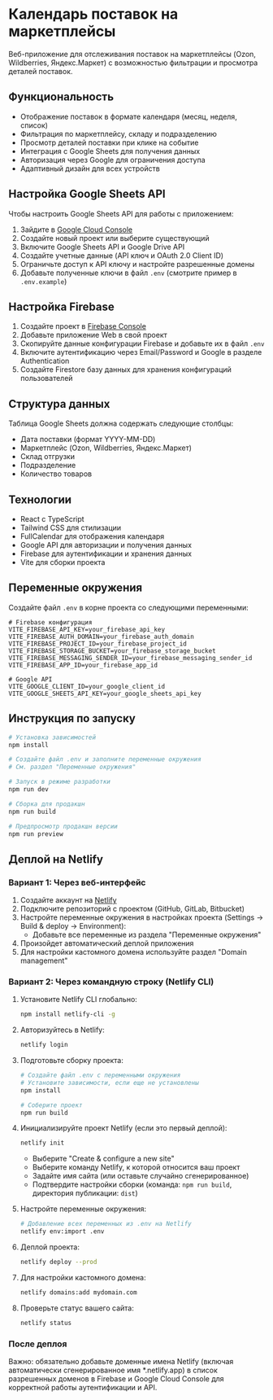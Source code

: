 # Календарь поставок на маркетплейсы

Веб-приложение для отслеживания поставок на маркетплейсы (Ozon, Wildberries, Яндекс.Маркет) с возможностью фильтрации и просмотра деталей поставок.

## Функциональность

- Отображение поставок в формате календаря (месяц, неделя, список)
- Фильтрация по маркетплейсу, складу и подразделению
- Просмотр деталей поставки при клике на событие
- Интеграция с Google Sheets для получения данных
- Авторизация через Google для ограничения доступа
- Адаптивный дизайн для всех устройств

## Настройка Google Sheets API

Чтобы настроить Google Sheets API для работы с приложением:

1. Зайдите в [Google Cloud Console](https://console.cloud.google.com/)
2. Создайте новый проект или выберите существующий
3. Включите Google Sheets API и Google Drive API
4. Создайте учетные данные (API ключ и OAuth 2.0 Client ID)
5. Ограничьте доступ к API ключу и настройте разрешенные домены
6. Добавьте полученные ключи в файл `.env` (смотрите пример в `.env.example`)

## Настройка Firebase

1. Создайте проект в [Firebase Console](https://console.firebase.google.com/)
2. Добавьте приложение Web в свой проект
3. Скопируйте данные конфигурации Firebase и добавьте их в файл `.env`
4. Включите аутентификацию через Email/Password и Google в разделе Authentication
5. Создайте Firestore базу данных для хранения конфигураций пользователей

## Структура данных

Таблица Google Sheets должна содержать следующие столбцы:
- Дата поставки (формат YYYY-MM-DD)
- Маркетплейс (Ozon, Wildberries, Яндекс.Маркет)
- Склад отгрузки
- Подразделение
- Количество товаров

## Технологии

- React с TypeScript
- Tailwind CSS для стилизации
- FullCalendar для отображения календаря
- Google API для авторизации и получения данных
- Firebase для аутентификации и хранения данных
- Vite для сборки проекта

## Переменные окружения

Создайте файл `.env` в корне проекта со следующими переменными:

```
# Firebase конфигурация
VITE_FIREBASE_API_KEY=your_firebase_api_key
VITE_FIREBASE_AUTH_DOMAIN=your_firebase_auth_domain
VITE_FIREBASE_PROJECT_ID=your_firebase_project_id
VITE_FIREBASE_STORAGE_BUCKET=your_firebase_storage_bucket
VITE_FIREBASE_MESSAGING_SENDER_ID=your_firebase_messaging_sender_id
VITE_FIREBASE_APP_ID=your_firebase_app_id

# Google API
VITE_GOOGLE_CLIENT_ID=your_google_client_id
VITE_GOOGLE_SHEETS_API_KEY=your_google_sheets_api_key
```

## Инструкция по запуску

```bash
# Установка зависимостей
npm install

# Создайте файл .env и заполните переменные окружения
# См. раздел "Переменные окружения"

# Запуск в режиме разработки
npm run dev

# Сборка для продакшн
npm run build

# Предпросмотр продакшн версии
npm run preview
```

## Деплой на Netlify

### Вариант 1: Через веб-интерфейс

1. Создайте аккаунт на [Netlify](https://www.netlify.com/)
2. Подключите репозиторий с проектом (GitHub, GitLab, Bitbucket)
3. Настройте переменные окружения в настройках проекта (Settings → Build & deploy → Environment):
   - Добавьте все переменные из раздела "Переменные окружения"
4. Произойдет автоматический деплой приложения
5. Для настройки кастомного домена используйте раздел "Domain management"

### Вариант 2: Через командную строку (Netlify CLI)

1. Установите Netlify CLI глобально:
   ```bash
   npm install netlify-cli -g
   ```

2. Авторизуйтесь в Netlify:
   ```bash
   netlify login
   ```

3. Подготовьте сборку проекта:
   ```bash
   # Создайте файл .env с переменными окружения
   # Установите зависимости, если еще не установлены
   npm install
   
   # Соберите проект
   npm run build
   ```

4. Инициализируйте проект Netlify (если это первый деплой):
   ```bash
   netlify init
   ```
   - Выберите "Create & configure a new site"
   - Выберите команду Netlify, к которой относится ваш проект
   - Задайте имя сайта (или оставьте случайно сгенерированное)
   - Подтвердите настройки сборки (команда: `npm run build`, директория публикации: `dist`)

5. Настройте переменные окружения:
   ```bash
   # Добавление всех переменных из .env на Netlify
   netlify env:import .env
   ```

6. Деплой проекта:
   ```bash
   netlify deploy --prod
   ```

7. Для настройки кастомного домена:
   ```bash
   netlify domains:add mydomain.com
   ```

8. Проверьте статус вашего сайта:
   ```bash
   netlify status
   ```

### После деплоя

Важно: обязательно добавьте доменные имена Netlify (включая автоматически сгенерированное имя *.netlify.app) в список разрешенных доменов в Firebase и Google Cloud Console для корректной работы аутентификации и API.